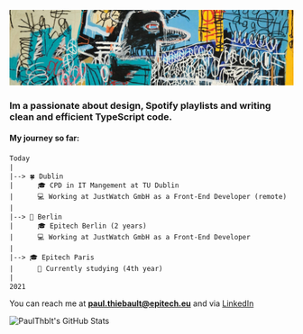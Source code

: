 <p align="center"><img src="./bird_on_money_banner.jpg" alt="banner"><p>
  <h3>Im a passionate about design, Spotify playlists and writing clean and efficient TypeScript code.</h3>

<h4>My journey so far:</h4>

```plaintext
Today
|
|--> 🍀 Dublin
|      🎓 CPD in IT Mangement at TU Dublin
|      💻 Working at JustWatch GmbH as a Front-End Developer (remote)
|
|--> 🥨 Berlin
|      🎓 Epitech Berlin (2 years)
|      💻 Working at JustWatch GmbH as a Front-End Developer
|
|--> 🎓 Epitech Paris
|      📍 Currently studying (4th year)
|
2021
```

You can reach me at **paul.thiebault@epitech.eu** and via [LinkedIn](https://www.linkedin.com/in/paul-thblt/)

<img src="https://github-readme-stats.vercel.app/api?username=PaulThblt&theme=react&show_icons=true&hide_border=true&count_private=true" alt="PaulThblt's GitHub Stats" />
